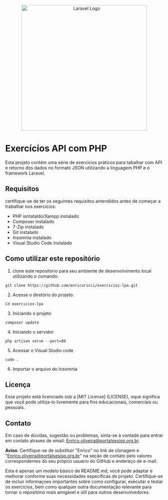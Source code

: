 <p align="center"><a href="https://laravel.com" target="_blank"><img src="https://raw.githubusercontent.com/laravel/art/master/logo-lockup/5%20SVG/2%20CMYK/1%20Full%20Color/laravel-logolockup-cmyk-red.svg" width="400" alt="Laravel Logo"></a></p>

# Exercícios API com PHP
Esta projeto contém uma série de exercicios práticos para tabalhar com API e retorno dos dados no formato JSON utilizando a linguagem PHP e o framework Laravel.

##  Requisitos 

certifique-se de ter os seguintes requisitos antendidos antes de começar a trabalhar nos exercicios:
* PHP isntataldo/Xampp instalado
* Composer instalado
* 7-Zip instalado
* Git instalado
* Insomnia instalado
* Visual Studio Code instalado

## Como utilizar este repositório

1. clone este repositorio para seu ambiente de desenvolvimento local utilizando o comando:

```
git clone https://github.com/enricoricci/exercicios-lpa.git
```
2. Acesse o diretório do projeto:
```
Cd exercicios-lpa
``` 
3. Iniciando o projeto
```
composer update
```
4. Iniciando o servidor
```
php artisan serve --port=80
```
5. Acessar o Visual Studio code
```
code .
```
6. Importar o arquivo do Insomnia


## Licença

Esse projeto está licenciado sob a [MIT License] (LICENSE), oque significa que voçê pode utiliza-lo livremente para fins educacionais, comerciais ou pessoais.


## Contato

Em caso de dúvidas, sugestão ou problemas, sinta-se à vontade para entrar em contato atraves de email: Enrico.oliveira@portalsesisp.org.br.

**Aviso**:  Certifique-se de substituir "Enrico" no link de clonagem e "Enrico.oliveira@portalsesisp.org.br" na seção de contato pelo valores correspondentes do seu próprio usuario do GitHub e endereço de e-mail.

Esta é apenas um modelo básico de README.md, você pode adaptar e melhorar conforme suas necessidades especificas de projeto. Certifique-se de incluir informaçoes importantes sobre como configurar, executar e testar os exercícios, bem como qualquer outra documentação relevante para tornar o repositório mais amigável e útil para outros desenvolvedores.
